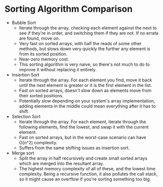 # Sorting Algorithm Comparison

* Bubble Sort
  * Iterate through the array, checking each element against the next to see if they're in order, and switching them if they are not. If no errata are found, move on.
  * Very fast on sorted arrays, with half the reads of some other methods, but slows down very quickly the further any element is from its sorted position.
  * Near-zero memory cost.
  * This sorting algorithm is very naive, so there's not much to do to improve it without replacing it entirely.
* Insertion Sort
  * Iterate through the array. For each element you find, move it back until the next element is greater or it is the first element in the list.
  * Fast on sorted arrays, doesn't slow down as elements move from their sorted positions.
  * Potentially slow depending on your system's array implementation, adding elements in the middle could mean everything after it has to shift.
* Selection Sort
  * Iterate through the array. For each element, iterate through the following elements, find the lowest, and swap it with the current element.
  * Fast on sorted arrays, but in the worst-case scenario can have O(n^2) complexity.
  * Suffers from the same shifting issues as insertion sort.
* Merge sort
  * Split the array in half recursively and create small sorted arrays which are merged into the resultant array.
  * The highest memory complexity of all of these, and the lowest time complexity. Being a recursive function, it also pollutes the call stack, so it might cause an overflow if you're sorting something too big.
  